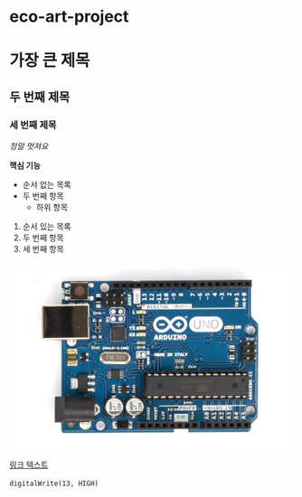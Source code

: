 # eco-art-project
# 가장 큰 제목
## 두 번째  제목
### 세 번째 제목
*정말 멋져요*

**핵심 기능**

- 순서 없는 목록
- 두 번째 항목
  - 하위 항목

1. 순서 있는 목록
2. 두 번째 항목
3. 세 번째 항목

![아두이노](Arduino_Uno_006.jpg)

[링크 텍스트](http://namu.wiki/w/%ED%83%80%EC%B9%B4%EB%82%98%EC%8B%9C%20%ED%98%B8%EC%8B%9C%EB%85%B8)

`digitalWrite(13, HIGH)`


